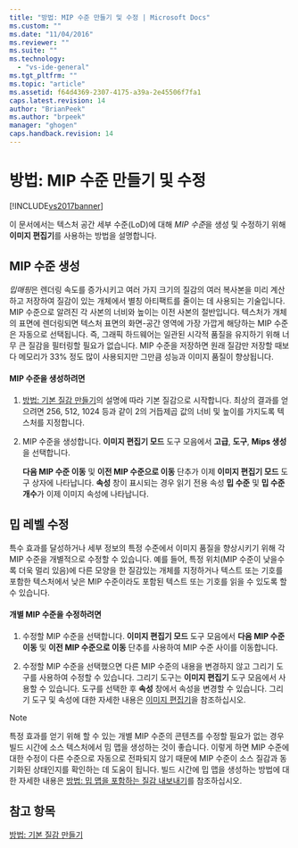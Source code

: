 ```yaml
---
title: "방법: MIP 수준 만들기 및 수정 | Microsoft Docs"
ms.custom: ""
ms.date: "11/04/2016"
ms.reviewer: ""
ms.suite: ""
ms.technology: 
  - "vs-ide-general"
ms.tgt_pltfrm: ""
ms.topic: "article"
ms.assetid: f64d4369-2307-4175-a39a-2e45506f7fa1
caps.latest.revision: 14
author: "BrianPeek"
ms.author: "brpeek"
manager: "ghogen"
caps.handback.revision: 14
---
```

# 방법: MIP 수준 만들기 및 수정
[!INCLUDE[vs2017banner](../code-quality/includes/vs2017banner.md)]

이 문서에서는 텍스처 공간 세부 수준\(LoD\)에 대해 *MIP 수준*을 생성 및 수정하기 위해 **이미지 편집기**를 사용하는 방법을 설명합니다.  
  
## MIP 수준 생성  
 *밉매핑*은 렌더링 속도를 증가시키고 여러 가지 크기의 질감의 여러 복사본을 미리 계산하고 저장하여 질감이 있는 개체에서 별칭 아티팩트를 줄이는 데 사용되는 기술입니다.  MIP 수준으로 알려진 각 사본의 너비와 높이는 이전 사본의 절반입니다.  텍스처가 개체의 표면에 렌더링되면 텍스처 표면의 화면\-공간 영역에 가장 가깝게 해당하는 MIP 수준은 자동으로 선택됩니다.  즉, 그래픽 하드웨어는 일관된 시각적 품질을 유지하기 위해 너무 큰 질감을 필터링할 필요가 없습니다.  MIP 수준을 저장하면 원래 질감만 저장할 때보다 메모리가 33% 정도 많이 사용되지만 그만큼 성능과 이미지 품질이 향상됩니다.  
  
#### MIP 수준을 생성하려면  
  
1.  [방법: 기본 질감 만들기](../designers/how-to-create-a-basic-texture.md)의 설명에 따라 기본 질감으로 시작합니다.  최상의 결과를 얻으려면 256, 512, 1024 등과 같이 2의 거듭제곱 값의 너비 및 높이를 가지도록 텍스처를 지정합니다.  
  
2.  MIP 수준을 생성합니다.  **이미지 편집기 모드** 도구 모음에서 **고급**, **도구**, **Mips 생성**을 선택합니다.  
  
     **다음 MIP 수준 이동** 및 **이전 MIP 수준으로 이동** 단추가 이제 **이미지 편집기 모드** 도구 상자에 나타납니다.  **속성** 창이 표시되는 경우 읽기 전용 속성 **밉 수준** 및 **밉 수준 개수**가 이제 이미지 속성에 나타납니다.  
  
## 밉 레벨 수정  
 특수 효과를 달성하거나 세부 정보의 특정 수준에서 이미지 품질을 향상시키기 위해 각 MIP 수준을 개별적으로 수정할 수 있습니다.  예를 들어, 특정 위치\(MIP 수준이 낮을수록 더욱 멀리 있음\)에 다른 모양을 한 질감있는 개체를 지정하거나 텍스트 또는 기호를 포함한 텍스처에서 낮은 MIP 수준이라도 포함된 텍스트 또는 기호를 읽을 수 있도록 할 수 있습니다.  
  
#### 개별 MIP 수준을 수정하려면  
  
1.  수정할 MIP 수준을 선택합니다.  **이미지 편집기 모드** 도구 모음에서 **다음 MIP 수준 이동** 및 **이전 MIP 수준으로 이동** 단추를 사용하여 MIP 수준 사이를 이동합니다.  
  
2.  수정할 MIP 수준을 선택했으면 다른 MIP 수준의 내용을 변경하지 않고 그리기 도구를 사용하여 수정할 수 있습니다.  그리기 도구는 **이미지 편집기** 도구 모음에서 사용할 수 있습니다.  도구를 선택한 후 **속성** 창에서 속성을 변경할 수 있습니다.  그리기 도구 및 속성에 대한 자세한 내용은 [이미지 편집기](../designers/image-editor.md)을 참조하십시오.  
  
> [!NOTE]
>  특정 효과를 얻기 위해 할 수 있는 개별 MIP 수준의 콘텐츠를 수정할 필요가 없는 경우 빌드 시간에 소스 텍스처에서 밈 맵을 생성하는 것이 좋습니다.  이렇게 하면 MIP 수준에 대한 수정이 다른 수준으로 자동으로 전파되지 않기 때문에 MIP 수준이 소스 질감과 동기화된 상태인지를 확인하는 데 도움이 됩니다.  빌드 시간에 밉 맵을 생성하는 방법에 대한 자세한 내용은 [방법: 밉 맵을 포함하는 질감 내보내기](../designers/how-to-export-a-texture-that-contains-mipmaps.md)를 참조하십시오.  
  
## 참고 항목  
 [방법: 기본 질감 만들기](../designers/how-to-create-a-basic-texture.md)